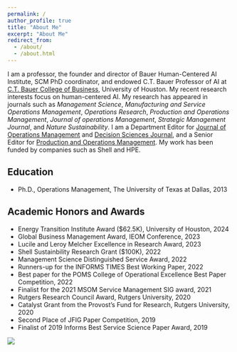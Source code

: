 ```yaml
---
permalink: /
author_profile: true
title: "About Me"
excerpt: "About Me"
redirect_from: 
  - /about/
  - /about.html
---
```



I am a professor, the founder and director of Bauer Human-Centered AI Institute,  SCM PhD coordinator, and endowed C.T. Bauer Professor of AI at [C.T. Bauer College of Business](https://www.bauer.uh.edu/search/directory/profile.asp?firstname=Meng&lastname=Li), University of Houston. My recent research interests focus on human-centered AI. My research has appeared in journals such as <i>Management Science</i>, <i>Manufacturing and Service Operations Management</i>, <i>Operations Research</i>,  <i>Production and Operations Management</i>, <i>Journal of operations Management</i>, <i>Strategic Management Journal</i>, and <i>Nature Sustainability</i>. I am  a Department Editor for [Journal of Operations Management](https://onlinelibrary.wiley.com/journal/18731317) and [Decision Sciences Journal](https://onlinelibrary.wiley.com/page/journal/15405915/homepage/editorialboard.html), and a Senior Editor for [Production and Operations Management](https://www.poms.org/journal/departments/). My work has been funded by companies such as Shell and HPE. 

Education
-----

* Ph.D., Operations Management, The University of Texas at Dallas, 2013

Academic Honors and Awards
----- 

* Energy Transition Institute Award ($62.5K), University of Houston, 2024
* Global Business Management Award, IEOM Conference, 2023
* Lucile and Leroy Melcher Excellence in Research Award, 2023 
* Shell Sustainbility Research Grant ($100K), 2022
* Management Science Distinguished Service Award, 2022
* Runners-up for the INFORMS TIMES Best Working Paper, 2022
* Best paper for the POMS College of Operational Excellence Best Paper Competition, 2022
* Finalist for the 2021 MSOM Service Management SIG award, 2021
* Rutgers Research Council Award, Rutgers University, 2020
* Catalyst Grant from the Provost’s Fund for Research, Rutgers University, 2020
* Second Place of JFIG Paper Competition, 2019
* Finalist of 2019 Informs Best Service Science Paper Award, 2019


<a href="https://clustrmaps.com/site/1byel"  title="Visit tracker"><img src="//www.clustrmaps.com/map_v2.png?d=s2HpyDhoS_05iDvvXPe4dy2SenifR4IZZtTDShDWruU&cl=ffffff" /></a>
